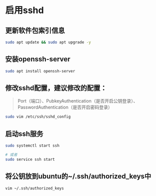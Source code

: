 # 启用sshd

## 更新软件包索引信息
```bash
sudo apt update && sudo apt upgrade -y
```

## 安装openssh-server
```bash
sudo apt install openssh-server
```

## 修改sshd配置，建议修改的配置：
> Port（端口）、PubkeyAuthentication（是否开启公钥登录）、PasswordAuthentication（是否开启密码登录）
```bash
sudo vim /etc/ssh/sshd_config
```

## 启动ssh服务
```bash
sudo systemctl start ssh
```
```bash
# 或者
sudo service ssh start
```

## 将公钥放到ubuntu的~/.ssh/authorized_keys中
```bash
vim ~/.ssh/authorized_keys
```
